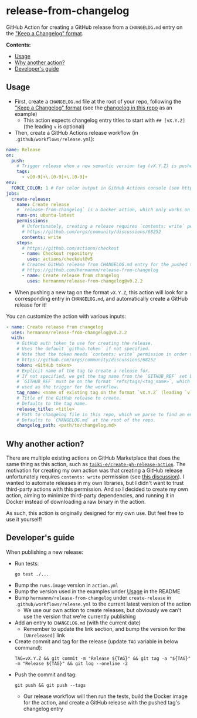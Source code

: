 # release-from-changelog

GitHub Action for creating a GitHub release from a `CHANGELOG.md` entry on the
["Keep a Changelog" format](https://keepachangelog.com/).

**Contents:**

- [Usage](#usage)
- [Why another action?](#why-another-action)
- [Developer's guide](#developers-guide)

## Usage

- First, create a `CHANGELOG.md` file at the root of your repo, following the
  ["Keep a Changelog" format](https://keepachangelog.com/) (see the
  [changelog in this repo](https://github.com/hermannm/release-from-changelog/blob/main/CHANGELOG.md?plain=1)
  as an example)
    - This action expects changelog entry titles to start with `## [vX.Y.Z]` (the leading `v` is
      optional)
- Then, create a GitHub Actions release workflow (in `.github/workflows/release.yml`):

```yaml
name: Release
on:
  push:
    # Trigger release when a new semantic version tag (vX.Y.Z) is pushed
    tags:
      - v[0-9]+\.[0-9]+\.[0-9]+
env:
  FORCE_COLOR: 1 # For color output in GitHub Actions console (see https://force-color.org/)
jobs:
  create-release:
    name: Create release
    # `release-from-changelog` is a Docker action, which only works on Linux jobs
    runs-on: ubuntu-latest
    permissions:
      # Unfortunately, creating a release requires `contents: write` permission
      # https://github.com/orgs/community/discussions/68252
      contents: write
    steps:
      # https://github.com/actions/checkout
      - name: Checkout repository
        uses: actions/checkout@v5
      # Creates GitHub release from CHANGELOG.md entry for the pushed tag
      # https://github.com/hermannm/release-from-changelog
      - name: Create release from changelog
        uses: hermannm/release-from-changelog@v0.2.2
```

- When pushing a new tag on the format `vX.Y.Z`, this action will look for a corresponding entry in
  `CHANGELOG.md`, and automatically create a GitHub release for it!

You can customize the action with various inputs:

```yaml
- name: Create release from changelog
  uses: hermannm/release-from-changelog@v0.2.2
  with:
    # GitHub auth token to use for creating the release.
    # Uses the default `github.token` if not specified.
    # Note that the token needs `contents: write` permission in order to create the release:
    # https://github.com/orgs/community/discussions/68252
    token: <GitHub token>
    # Explicit name of the tag to create a release for.
    # If not specified, we get the tag name from the `GITHUB_REF` set by the workflow's trigger.
    # `GITHUB_REF` must be on the format `refs/tags/<tag_name>`, which it will be if `push: tags` is
    # used as the trigger for the workflow.
    tag_name: <name of existing tag on the format `vX.Y.Z` (leading `v` is optional)>
    # Title of the GitHub release to create.
    # Defaults to the tag name.
    release_title: <title>
    # Path to changelog file in this repo, which we parse to find an entry for the release tag.
    # Defaults to `CHANGELOG.md` at the root of the repo.
    changelog_path: <path/to/changelog.md>
```

## Why another action?

There are multiple existing actions on GitHub Marketplace that does the same thing as this action,
such as [`taiki-e/create-gh-release-action`](https://github.com/taiki-e/create-gh-release-action).
The motivation for creating my own action was that creating a GitHub release unfortunately requires
`contents: write` permission (see
[this discussion](https://github.com/orgs/community/discussions/68252)). I wanted to automate
releases in my own libraries, but I didn't want to trust third-party actions with this permission.
And so I decided to create my own action, aiming to minimize third-party dependencies, and running
it in Docker instead of downloading a raw binary in the action.

As such, this action is originally designed for my own use. But feel free to use it yourself!

## Developer's guide

When publishing a new release:

- Run tests:
  ```
  go test ./...
  ```
- Bump the `runs.image` version in `action.yml`
- Bump the version used in the examples under [Usage](#usage) in the README
- Bump `hermannm/release-from-changelog` under `create-release` in `.github/workflows/release.yml`
  to the current latest version of the action
    - We use our own action to create releases, but obviously we can't use the version that we're
      currently publishing
- Add an entry to `CHANGELOG.md` (with the current date)
    - Remember to update the link section, and bump the version for the `[Unreleased]` link
- Create commit and tag for the release (update `TAG` variable in below command):
  ```
  TAG=vX.Y.Z && git commit -m "Release ${TAG}" && git tag -a "${TAG}" -m "Release ${TAG}" && git log --oneline -2
  ```
- Push the commit and tag:
  ```
  git push && git push --tags
  ```
    - Our release workflow will then run the tests, build the Docker image for the action, and
      create a GitHub release with the pushed tag's changelog entry
